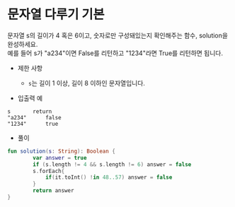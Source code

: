# 문자열 다루기 기본
문자열 s의 길이가 4 혹은 6이고, 숫자로만 구성돼있는지 확인해주는 함수, solution을 완성하세요.   
예를 들어 s가 "a234"이면 False를 리턴하고 "1234"라면 True를 리턴하면 됩니다.
   
+ 제한 사항
	+ ```s```는 길이 1 이상, 길이 8 이하인 문자열입니다.
   
+ 입출력 예
```
s		return
"a234"		false
"1234"		true
```
   
+ 풀이
```kotlin
fun solution(s: String): Boolean {
        var answer = true
        if (s.length != 4 && s.length != 6) answer = false
        s.forEach{
            if(it.toInt() !in 48..57) answer = false
        }
        return answer
}
```